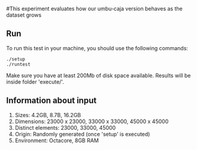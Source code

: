 #This experiment evaluates how our umbu-caja version behaves as the dataset grows

## Run

To run this test in your machine, you should use the following commands:

```
./setup
./runtest
```

Make sure you have at least 200Mb of disk space available. Results will be inside folder 'execute/'.

## Information about input

1. Sizes: 4.2GB, 8.7B, 16.2GB
2. Dimensions: 23000 x 23000, 33000 x 33000, 45000 x 45000 
3. Distinct elements: 23000, 33000, 45000
4. Origin: Randomly generated (once 'setup' is executed)
5. Environment: Octacore, 8GB RAM